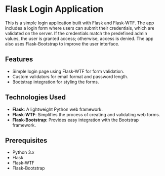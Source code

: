 # Flask Login Application

This is a simple login application built with Flask and Flask-WTF. The app includes a login form where users can submit their credentials, which are validated on the server. If the credentials match the predefined admin values, the user is granted access; otherwise, access is denied. The app also uses Flask-Bootstrap to improve the user interface.

## Features

- Simple login page using Flask-WTF for form validation.
- Custom validators for email format and password length.
- Bootstrap integration for styling the forms.

## Technologies Used

- **Flask**: A lightweight Python web framework.
- **Flask-WTF**: Simplifies the process of creating and validating web forms.
- **Flask-Bootstrap**: Provides easy integration with the Bootstrap framework.
  
## Prerequisites

- Python 3.x
- Flask
- Flask-WTF
- Flask-Bootstrap
